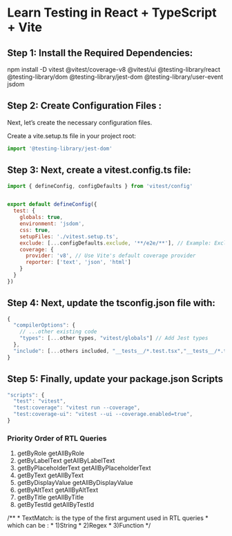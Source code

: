 # Learn Testing in React + TypeScript + Vite

## Step 1: Install the Required Dependencies:

npm install -D vitest @vitest/coverage-v8 @vitest/ui @testing-library/react @testing-library/dom @testing-library/jest-dom @testing-library/user-event jsdom

## Step 2: Create Configuration Files :
Next, let’s create the necessary configuration files.

Create a vite.setup.ts file in your project root:
```js
import '@testing-library/jest-dom'
```

## Step 3: Next, create a vitest.config.ts file:

```js
import { defineConfig, configDefaults } from 'vitest/config'


export default defineConfig({
  test: {
    globals: true,
    environment: 'jsdom',
    css: true,
    setupFiles: './vitest.setup.ts',
    exclude: [...configDefaults.exclude, '**/e2e/**'], // Example: Exclude e2e tests
    coverage: {
      provider: 'v8', // Use Vite's default coverage provider
      reporter: ['text', 'json', 'html']
    }
  }
})
```

## Step 4: Next, update the tsconfig.json file with:

```js
{
  "compilerOptions": {
    // ...other existing code
    "types": [...other types, "vitest/globals"] // Add Jest types
  },
  "include": [...others included, "__tests__/*.test.tsx","__tests__/*.test.ts"],
}
```

## Step 5: Finally, update your package.json Scripts
```js
"scripts": {
  "test": "vitest",
  "test:coverage": "vitest run --coverage",
  "test:coverage-ui": "vitest --ui --coverage.enabled=true",
}
```

### Priority Order of RTL Queries
1. getByRole                          getAllByRole
2. getByLabelText                     getAllByLabelText
3. getByPlaceholderText               getAllByPlaceholderText
4. getByText                          getAllByText
5. getByDisplayValue                  getAllByDisplayValue
6. getByAltText                       getAllByAltText
7. getByTitle                         getAllByTitle
8. getByTestId                        getAllByTestId




/**
     * TextMatch: is the type of the first argument used in RTL queries
     * which can be : 
     *      1)String 
     *      2)Regex 
     *      3)Function
     */
